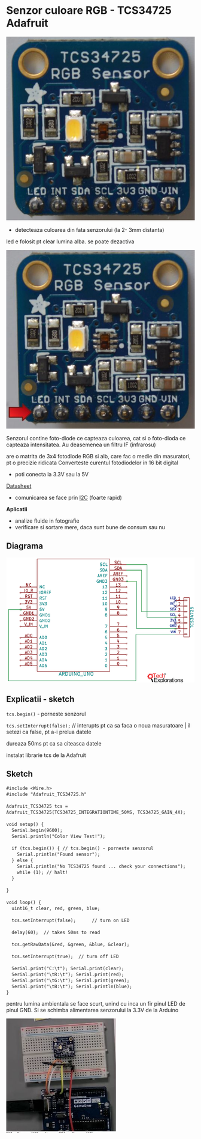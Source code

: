 <h1>Senzor culoare RGB - TCS34725 Adafruit</h1>

<img src="_img/4/senzor culoare poza.JPG" alt="senzor culoare poza" />

- detecteaza culoarea din fata senzorului (la 2- 3mm distanta)

led e folosit pt clear lumina alba. se poate dezactiva

<img src="_img/4/led_on_off.JPG" alt="led_on_off" />

Senzorul contine foto-diode ce capteaza culoarea, cat si o foto-dioda ce capteaza intensitatea.
Au deasemenea un filtru IF (infrarosu)

are o matrita de 3x4 fotodiode RGB si alb, care fac o medie din masuratori, pt o precizie ridicata
Converteste curentul fotodiodelor in 16 bit digital

- poti conecta la 3.3V sau la 5V

[Datasheet](https://cdn-shop.adafruit.com/datasheets/TCS34725.pdf)

- comunicarea se face prin <a href="../Comunicatii Serial/I2C.md">I2C</a> (foarte rapid)

<b>Aplicatii</b>
- analize fluide in fotografie
- verificare si sortare mere, daca sunt bune de consum sau nu


<h2>Diagrama</h2>

<img src="_img/4/image.png" alt="image" />

<h2>Explicatii - sketch</h2>


`tcs.begin()` - porneste senzorul

`tcs.setInterrupt(false);` // interupts pt ca sa faca o noua masuratoare | il setezi ca false, pt a-i prelua datele

dureaza 50ms pt ca sa citeasca datele

instalat librarie tcs de la Adafruit


<h2>Sketch</h2>

```
#include <Wire.h>
#include "Adafruit_TCS34725.h"

Adafruit_TCS34725 tcs = Adafruit_TCS34725(TCS34725_INTEGRATIONTIME_50MS, TCS34725_GAIN_4X);

void setup() {
  Serial.begin(9600);
  Serial.println("Color View Test!");

  if (tcs.begin()) { // tcs.begin() - porneste senzorul
    Serial.println("Found sensor");
  } else {
    Serial.println("No TCS34725 found ... check your connections");
    while (1); // halt!
  }
  
}

void loop() {
  uint16_t clear, red, green, blue;

  tcs.setInterrupt(false);      // turn on LED

  delay(60);  // takes 50ms to read 
  
  tcs.getRawData(&red, &green, &blue, &clear);

  tcs.setInterrupt(true);  // turn off LED
  
  Serial.print("C:\t"); Serial.print(clear);
  Serial.print("\tR:\t"); Serial.print(red);
  Serial.print("\tG:\t"); Serial.print(green);
  Serial.print("\tB:\t"); Serial.println(blue);
}
```

pentru lumina ambientala se face scurt, unind cu inca un fir pinul LED de pinul GND. Si se schimba alimentarea senzorului la 3.3V de la Arduino

<img src="_img/4/led - gnd - pt masurat lumina ambientala.JPG" alt="led - gnd - pt masurat lumina ambientala" />